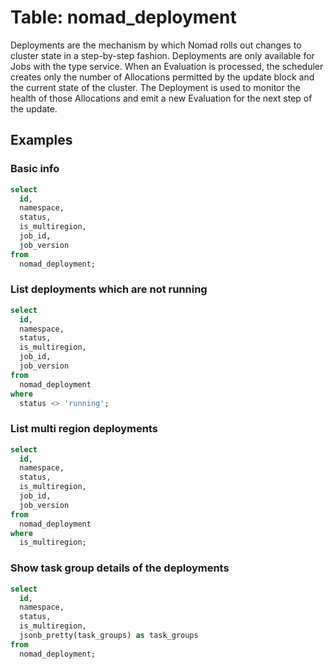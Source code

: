 # Table: nomad_deployment

Deployments are the mechanism by which Nomad rolls out changes to cluster state in a step-by-step fashion. Deployments are only available for Jobs with the type service. When an Evaluation is processed, the scheduler creates only the number of Allocations permitted by the update block and the current state of the cluster. The Deployment is used to monitor the health of those Allocations and emit a new Evaluation for the next step of the update.

## Examples

### Basic info

```sql
select
  id,
  namespace,
  status,
  is_multiregion,
  job_id,
  job_version
from
  nomad_deployment;
```

### List deployments which are not running

```sql
select
  id,
  namespace,
  status,
  is_multiregion,
  job_id,
  job_version
from
  nomad_deployment
where
  status <> 'running';
```

### List multi region deployments

```sql
select
  id,
  namespace,
  status,
  is_multiregion,
  job_id,
  job_version
from
  nomad_deployment
where
  is_multiregion;
```

### Show task group details of the deployments

```sql
select
  id,
  namespace,
  status,
  is_multiregion,
  jsonb_pretty(task_groups) as task_groups
from
  nomad_deployment;
```

